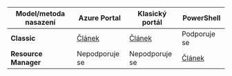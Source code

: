 | **Model/metoda nasazení** | **Azure Portal** | **Klasický portál** | **PowerShell** |
| --- | --- | --- | --- |
| **Classic** |[Článek](../articles/vpn-gateway/vpn-gateway-howto-point-to-site-classic-azure-portal.md) |[Článek](../articles/vpn-gateway/point-to-site-create.md) |Podporuje se |
| **Resource Manager** |Nepodporuje se |Nepodporuje se |[Článek](../articles/vpn-gateway/vpn-gateway-howto-point-to-site-rm-ps.md) |

<!--HONumber=Oct16_HO3-->


